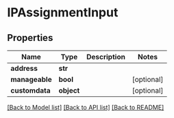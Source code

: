 # IPAssignmentInput


## Properties
Name | Type | Description | Notes
------------ | ------------- | ------------- | -------------
**address** | **str** |  | 
**manageable** | **bool** |  | [optional] 
**customdata** | **object** |  | [optional] 

[[Back to Model list]](../README.md#documentation-for-models) [[Back to API list]](../README.md#documentation-for-api-endpoints) [[Back to README]](../README.md)


